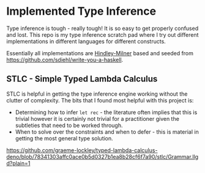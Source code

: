 # Implemented Type Inference

Type inference is tough - really tough! It is so easy to get properly confused and lost. This repo is my type inference scratch pad where I try out different implementations in different languages for different constructs.

Essentially all implementations are [Hindley-Milner](https://en.wikipedia.org/wiki/Hindley–Milner_type_system) based and seeded from https://github.com/sdiehl/write-you-a-haskell.

## STLC - Simple Typed Lambda Calculus

STLC is helpful in getting the type inference engine working without the clutter of complexity.  The bits that I found most helpful with this project is:

- Determining how to infer `let rec` - the literature often implies that this is trivial however it is certainly not trivial for a practitioner given the subtleties that need to be worked through.
- When to solve over the constraints and when to defer - this is material in getting the most general type solution.

https://github.com/graeme-lockley/typed-lambda-calculus-deno/blob/78341303affc0ace0b5d0327b1ea8b28cf6f7a90/stlc/Grammar.llgd?plain=1

